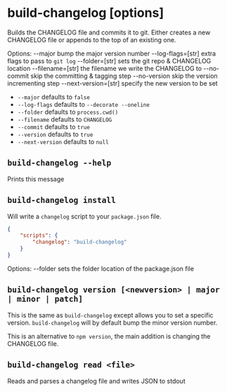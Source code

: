 # build-changelog [options]

Builds the CHANGELOG file and commits it to git. Either creates
  a new CHANGELOG file or appends to the top of an existing one.

Options:
    --major               bump the major version number
    --log-flags=[str]     extra flags to pass to `git log`
    --folder=[str]        sets the git repo & CHANGELOG location
    --filename=[str]      the filename we write the CHANGELOG to
    --no-commit           skip the committing & tagging step
    --no-version          skip the version incrementing step
    --next-version=[str]  specify the new version to be set

 - `--major` defaults to `false`
 - `--log-flags` defaults to `--decorate --oneline`
 - `--folder` defaults to `process.cwd()`
 - `--filename` defaults to `CHANGELOG`
 - `--commit` defaults to `true`
 - `--version` defaults to `true`
 - `--next-version` defaults to `null`

## `build-changelog --help`

Prints this message

## `build-changelog install`

Will write a `changelog` script to your `package.json` file.

```json
{
    "scripts": {
        "changelog": "build-changelog"
    }
}
```

Options:
    --folder    sets the folder location of the package.json file

## `build-changelog version [<newversion> | major | minor | patch]`

This is the same as `build-changelog` except allows you to set
  a specific version. `build-changelog` will by default bump
  the minor version number.

This is an alternative to `npm version`, the main addition is
  changing the CHANGELOG file.

## `build-changelog read <file>`

Reads and parses a changelog file and writes JSON to stdout
